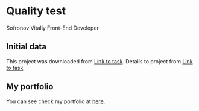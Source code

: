 # Quality test

Sofronov Vitaliy
Front-End Developer

## Initial data

This project was downloaded from [Link to task](https://drive.google.com/file/d/1jPOK2R-RNc85qsBhQeg7lCe0EyLCBHaR/view?usp=sharing).
Details to project from [Link to task](https://docs.google.com/document/d/1YSODk_yvPKfcjd-B0XcFhftm08iMN-kDn9dsQju4_ZA/edit?usp=sharing).

## My portfolio

You can see check my portfolio at [here](https://sva2021.github.io/MyPortfolio/).